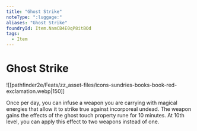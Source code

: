 ```yaml
---
title: "Ghost Strike"
noteType: ":luggage:"
aliases: "Ghost Strike"
foundryId: Item.NamCB4E0qP8itBOd
tags:
  - Item
---
```


# Ghost Strike
![[pathfinder2e/Feats/zz_asset-files/icons-sundries-books-book-red-exclamation.webp|150]]

Once per day, you can infuse a weapon you are carrying with magical energies that allow it to strike true against incorporeal undead. The weapon gains the effects of the ghost touch property rune for 10 minutes. At 10th level, you can apply this effect to two weapons instead of one.
